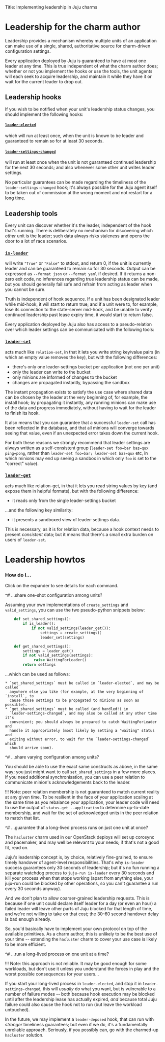 Title: Implementing leadership in Juju charms  

# Leadership for the charm author

Leadership provides a mechanism whereby multiple units of an application can
make use of a single, shared, authoritative source for charm-driven
configuration settings.

Every application deployed by Juju is guaranteed to have at most one leader at
any time. This is true independent of what the charm author does; whether or not
you implement the hooks or use the tools, the unit agents will each seek to
acquire leadership, and maintain it while they have it or wait for the current
leader to drop out.

## Leadership hooks

If you wish to be notified when your unit's leadership status changes, you
should implement the following hooks:

#### [`leader-elected`](reference-charm-hooks.html#leader-elected)
which will run at least once, when the unit is known to be leader and guaranteed
to remain so for at least 30 seconds.

#### [`leader-settings-changed`](reference-charm-hooks.html#leader-settings-changed)
will run at least once when the unit is not guaranteed continued leadership for
the next 30 seconds; and also whenever some other unit writes leader settings.

No particular guarantees can be made regarding the timeliness of the
`leader-settings-changed` hook; it's always possible for the Juju agent itself
to be taken out of commission at the wrong moment and not restart for a long
time.

## Leadership tools

Every unit can discover whether it's the leader, independent of the hook that's
running. There is deliberately no mechanism for discovering which *other* unit
is the leader; such data always risks staleness and opens the door to a lot of
race scenarios.

### [`is-leader`](reference-hook-tools.html#is-leader)
will write `"True"` or `"False"` to stdout, and return 0, if
the unit is currently leader and can be guaranteed to remain so for 30 seconds.
Output can be expressed as `--format json` or `--format yaml` if desired.
If it returns a non-zero exit code, no inferences regarding true leadership
status can be made, but you should generally fail safe and refrain from
acting as leader when you cannot be sure.

Truth is independent of hook sequence. If a unit has been designated leader
while mid-hook, it will start to return true; and if a unit were to, for
example, lose its connection to the state-server mid-hook, and be unable
to verify continued leadership past lease expiry time, it would start to
return false.

Every application deployed by Juju also has access to a pseudo-relation over
which leader settings can be communicated with the following tools:

### [`leader-set`](reference-hook-tools.html#leader-set)
acts much like `relation-set`, in that it lets you write string
key/value pairs (in which an empty value removes the key), but with the
following differences:

* there's only one leader-settings bucket per application (not one per unit)
* only the leader can write to the bucket
* only minions are informed of changes to the bucket
* changes are propagated instantly, bypassing the sandbox

The instant propagation exists to satisfy the use case where shared data can be
chosen by the leader at the very beginning of, for example, the install hook;
by propagating it instantly, any running minions can make use of the data and
progress immediately, without having to wait for the leader to finish its hook.

It also means that you can guarantee that a successful `leader-set` call has
been reflected in the database, and that all minions will converge towards
seeing that value, even if an unexpected error takes down the current hook.

For both these reasons we strongly recommend that leader settings are always
written as a self-consistent group (`leader-set foo=bar baz=qux ping=pong`,
rather than `leader-set foo=bar; leader-set baz=qux` etc, in which minions
may end up seeing a sandbox in which only `foo` is set to the "correct"
value).

### [`leader-get`](reference-hook-tools.html#leader-get)
acts much like relation-get, in that it lets you read string
values by key (and expose them in helpful formats), but with the following
difference:

* it reads only from the single leader-settings bucket

...and the following key similarity:

* it presents a sandboxed view of leader-settings data.

This is necessary, as it is for relation data, because a hook context needs
to present *consistent* data; but it means that there's a small extra burden
on users of `leader-set`.

# Leadership howtos 

### How do I...

Click on the expander to see details for each command.

^# ...share one-shot configuration among units?
  
  Assuming your own implementations of `create_settings` and `valid_settings`, you
  can use the two pseudo-python snippets below:
  
  ```python
      def set_shared_settings():
          if is_leader():
              if not valid_settings(leader_get()):
                  settings = create_settings()
                  leader_set(settings)
  
      def get_shared_settings():
          settings = leader_get()
          if not valid_settings(settings):
               raise WaitingForLeader()
          return settings
  ```
  ...which can be used as follows:
  
    * `set_shared_settings` must be called in `leader-elected`, and may be called
      anywhere else you like (for example, at the very beginning of `install`, to
      cause those settings to be propagated to minions as soon as possible).
    * `get_shared_settings` must be called (and handled!) in
      `leader-settings-changed`, and may also be called at any other time it's
      convenient; you should always be prepared to catch WaitingForLeader and
      handle it appropriately (most likely by setting a "waiting" status and
      exiting without error, to wait for the `leader-settings-changed` which
      should arrive soon).

^# ...share varying configuration among units?
  
  You should be able to use the exact same constructs as above, in the same way;
  you just might want to call `set_shared_settings` in a few more places. If you
  need additional synchronisation, you can use a peer relation to communicate
  minion's acknowledgements back to the leader.
  
  !!! Note: peer relation membership is not guaranteed to match current reality
  at any given time. To be resilient in the face of your application scaling at
  the same time as you rebalance your application, your leader code will need to
  use the output of `status-get --application` to determine up-to-date membership,
  and wait for the set of acknowledged units in the peer relation to match that
  list.

^# ...guarantee that a long-lived process runs on just one unit at once?
  
  The `hacluster` charm used in our OpenStack deploys will set up corosync and
  pacemaker, and may well be relevant to your needs; if that's not a good fit,
  read on.
  
  Juju's leadership concept is, by choice, relatively fine-grained, to ensure
  timely handover of agent-level responsibilities. That's why `is-leader` success
  guarantees only 30 seconds of leadership; but it's no fun running a separate
  watchdog process to `juju-run is-leader` every 30 seconds and kill your process
  when that stops working (apart from anything else, your juju-run could be
  blocked by other operations, so you can't guarantee a run every 30 seconds
  anyway).
  
  And we don't plan to allow coarser-grained leadership requests. This is because
  if one unit could declare itself leader for a day (or even an hour) a failed
  leader will leave other parts of Juju blocked for that length of time, and we're
  not willing to take on that cost; the 30-60 second handover delay is bad enough
  already.
  
  So, you'd basically have to implement your own protocol on top of the available
  primitives. As a charm author, this is unlikely to be the best use of your time
  -- extending the `hacluster` charm to cover your use case is likely to be more
  efficient.

^# ...run a long-lived process on one unit at a time?
  
  !!! Note: this approach is not reliable. It may be good enough for some
  workloads, but don't use it unless you understand the forces in play and the
  worst possible consequences for your users...
  
  If you start your long-lived process in `leader-elected`, and stop it in
  `leader-settings-changed`, this will *usually* do what you want, but is
  vulnerable to a number of failure modes -- both because hook execution may be
  blocked until after the leadership lease has actually expired, *and* because
  total Juju failure could also cause the hook not to run (but leave the workload
  untouched).
  
  In the future, we may implement a `leader-deposed` hook, that can run with
  *stronger* timeliness guarantees; but even if we do, it's a fundamentally
  unreliable approach. Seriously, if you possibly can, go with the charmed-up
  `hacluster` solution.
